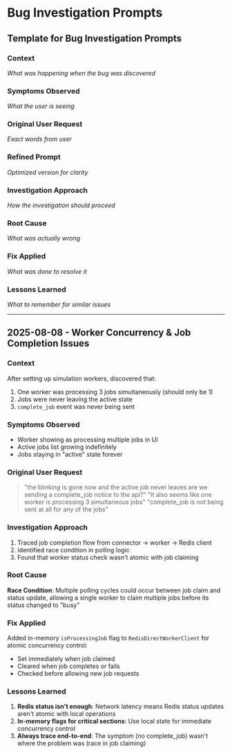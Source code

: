 # Bug Investigation Prompts

## Template for Bug Investigation Prompts

### Context
*What was happening when the bug was discovered*

### Symptoms Observed
*What the user is seeing*

### Original User Request
*Exact words from user*

### Refined Prompt
*Optimized version for clarity*

### Investigation Approach
*How the investigation should proceed*

### Root Cause
*What was actually wrong*

### Fix Applied
*What was done to resolve it*

### Lessons Learned
*What to remember for similar issues*

---

## 2025-08-08 - Worker Concurrency & Job Completion Issues

### Context
After setting up simulation workers, discovered that:
1. One worker was processing 3 jobs simultaneously (should only be 1)
2. Jobs were never leaving the active state
3. `complete_job` event was never being sent

### Symptoms Observed
- Worker showing as processing multiple jobs in UI
- Active jobs list growing indefinitely
- Jobs staying in "active" state forever

### Original User Request
> "the blinking is gone now and the active job never leaves are we sending a complete_job notice to the api?"
> "It also seems like one worker is processing 3 simultaneous jobs"
> "complete_job is not being sent at all for any of the jobs"

### Investigation Approach
1. Traced job completion flow from connector → worker → Redis client
2. Identified race condition in polling logic
3. Found that worker status check wasn't atomic with job claiming

### Root Cause
**Race Condition**: Multiple polling cycles could occur between job claim and status update, allowing a single worker to claim multiple jobs before its status changed to "busy"

### Fix Applied
Added in-memory `isProcessingJob` flag to `RedisDirectWorkerClient` for atomic concurrency control:
- Set immediately when job claimed
- Cleared when job completes or fails
- Checked before allowing new job requests

### Lessons Learned
1. **Redis status isn't enough**: Network latency means Redis status updates aren't atomic with local operations
2. **In-memory flags for critical sections**: Use local state for immediate concurrency control
3. **Always trace end-to-end**: The symptom (no complete_job) wasn't where the problem was (race in job claiming)